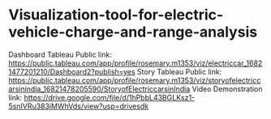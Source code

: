 # Visualization-tool-for-electric-vehicle-charge-and-range-analysis
Dashboard Tableau Public link: https://public.tableau.com/app/profile/rosemary.m1353/viz/electriccar_16821477201210/Dashboard2?publish=yes
Story Tableau Public link: https://public.tableau.com/app/profile/rosemary.m1353/viz/storyofelectriccarsinindia_16821478205590/StoryofElectriccarsinIndia 
Video Demonstration link: https://drive.google.com/file/d/1hPbbL43BGLKsz1-5snIVRu383jMWhVds/view?usp=drivesdk 
